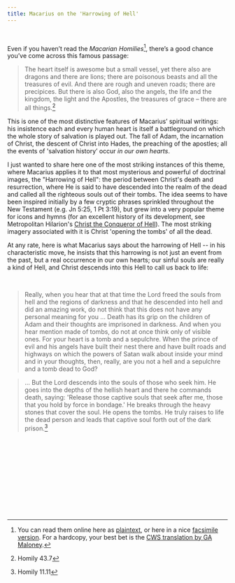 ```yaml
---
title: Macarius on the 'Harrowing of Hell'
---
```


 

Even if you haven’t read the *Macarian Homilies*[^1], there’s a good chance
you’ve come across this famous passage:

[^1]: You can read them online here as
[plaintext](https://www.ecatholic2000.com/macarius/untitled-55.shtml), or here
in a nice [facsimile
version](https://archive.org/details/fiftyspiritualho00pseuuoft/page/n3). For a
hardcopy, your best bet is the [CWS translation by GA
Maloney](https://www.bookdepository.com/Pseudo-Macarius/9780809133123).

>   The heart itself is awesome but a small vessel, yet there also are dragons
>   and there are lions; there are poisonous beasts and all the treasures of
>   evil. And there are rough and uneven roads; there are precipices. But there
>   is also God, also the angels, the life and the kingdom, the light and the
>   Apostles, the treasures of grace – there are all things.[^2]

[^2]: Homily 43.7

This is one of the most distinctive features of Macarius’ spiritual writings:
his insistence each and every human heart is itself a battleground on which the
whole story of salvation is played out. The fall of Adam, the incarnation of
Christ, the descent of Christ into Hades, the preaching of the apostles; all the
events of 'salvation history’ occur *in our own hearts*.

I just wanted to share here one of the most striking instances of this theme,
where Macarius applies it to that most mysterious and powerful of doctrinal
images, the "Harrowing of Hell": the period between Christ's death and
resurrection, where He is said to have descended into the realm of the dead and
called all the righteous souls out of their tombs. The idea seems to have been
inspired initially by a few cryptic phrases sprinkled throughout the New
Testament (e.g. Jn 5:25, 1 Pt 3:19), but grew into a very popular theme for
icons and hymns (for an excellent history of its development, see Metropolitan
Hilarion's [Christ the Conqueror of
Hell](https://www.amazon.com/Christ-Conqueror-Hell-Orthodox-Perspective/dp/08814106)).
The most striking imagery associated with it is Christ 'opening the tombs' of
all the dead.

At any rate, here is what Macarius says about the harrowing of Hell -- in his
characteristic move, he insists that this harrowing is not just an event from
the past, but a real occurrence in our own hearts; our sinful souls are really a
kind of Hell, and Christ descends into this Hell to call us back to life:

 

>   Really, when you hear that at that time the Lord freed the souls from hell
>   and the regions of darkness and that he descended into hell and did an
>   amazing work, do not think that this does not have any personal meaning for
>   you ... Death has its grip on the children of Adam and their thoughts are
>   imprisoned in darkness. And when you hear mention made of tombs, do not at
>   once think only of visible ones. For your heart is a tomb and a sepulchre.
>   When the prince of evil and his angels have built their nest there and have
>   built roads and highways on which the powers of Satan walk about inside your
>   mind and in your thoughts, then, really, are you not a hell and a sepulchre
>   and a tomb dead to God?

>   ... But the Lord descends into the souls of those who seek him. He goes into
>   the depths of the hellish heart and there he commands death, saying:
>   'Release those captive souls that seek after me, those that you hold by
>   force in bondage.' He breaks through the heavy stones that cover the soul.
>   He opens the tombs. He truly raises to life the dead person and leads that
>   captive soul forth out of the dark prison.[^3]

[^3]: Homily 11.11

 

 

 

 

 

 
